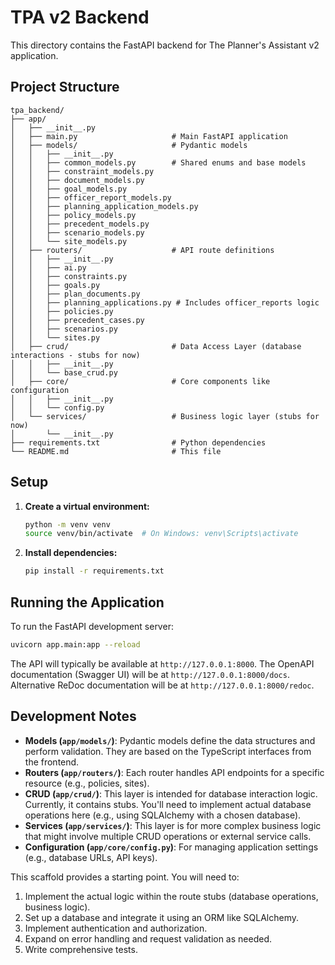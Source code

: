 # TPA v2 Backend

This directory contains the FastAPI backend for The Planner's Assistant v2 application.

## Project Structure

```
tpa_backend/
├── app/
│   ├── __init__.py
│   ├── main.py                     # Main FastAPI application
│   ├── models/                     # Pydantic models
│   │   ├── __init__.py
│   │   ├── common_models.py        # Shared enums and base models
│   │   ├── constraint_models.py
│   │   ├── document_models.py
│   │   ├── goal_models.py
│   │   ├── officer_report_models.py
│   │   ├── planning_application_models.py
│   │   ├── policy_models.py
│   │   ├── precedent_models.py
│   │   ├── scenario_models.py
│   │   └── site_models.py
│   ├── routers/                    # API route definitions
│   │   ├── __init__.py
│   │   ├── ai.py
│   │   ├── constraints.py
│   │   ├── goals.py
│   │   ├── plan_documents.py
│   │   ├── planning_applications.py # Includes officer_reports logic
│   │   ├── policies.py
│   │   ├── precedent_cases.py
│   │   ├── scenarios.py
│   │   └── sites.py
│   ├── crud/                       # Data Access Layer (database interactions - stubs for now)
│   │   ├── __init__.py
│   │   └── base_crud.py
│   ├── core/                       # Core components like configuration
│   │   ├── __init__.py
│   │   └── config.py
│   └── services/                   # Business logic layer (stubs for now)
│       └── __init__.py
├── requirements.txt                # Python dependencies
└── README.md                       # This file
```

## Setup

1.  **Create a virtual environment:**
    ```bash
    python -m venv venv
    source venv/bin/activate  # On Windows: venv\Scripts\activate
    ```

2.  **Install dependencies:**
    ```bash
    pip install -r requirements.txt
    ```

## Running the Application

To run the FastAPI development server:

```bash
uvicorn app.main:app --reload
```

The API will typically be available at `http://127.0.0.1:8000`.
The OpenAPI documentation (Swagger UI) will be at `http://127.0.0.1:8000/docs`.
Alternative ReDoc documentation will be at `http://127.0.0.1:8000/redoc`.

## Development Notes

* **Models (`app/models/`)**: Pydantic models define the data structures and perform validation. They are based on the TypeScript interfaces from the frontend.
* **Routers (`app/routers/`)**: Each router handles API endpoints for a specific resource (e.g., policies, sites).
* **CRUD (`app/crud/`)**: This layer is intended for database interaction logic. Currently, it contains stubs. You'll need to implement actual database operations here (e.g., using SQLAlchemy with a chosen database).
* **Services (`app/services/`)**: This layer is for more complex business logic that might involve multiple CRUD operations or external service calls.
* **Configuration (`app/core/config.py`)**: For managing application settings (e.g., database URLs, API keys).

This scaffold provides a starting point. You will need to:
1.  Implement the actual logic within the route stubs (database operations, business logic).
2.  Set up a database and integrate it using an ORM like SQLAlchemy.
3.  Implement authentication and authorization.
4.  Expand on error handling and request validation as needed.
5.  Write comprehensive tests.
